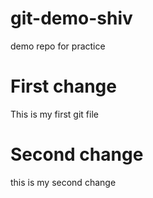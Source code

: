 # git-demo-shiv
demo repo for practice

# First change
This is my first git file

# Second change
this is my second change
